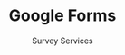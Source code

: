 ---
slug: google-forms
title: Google Forms
subtitle: Survey Services
aliases:
    - /ethical-alternatives-to-google-forms/
---